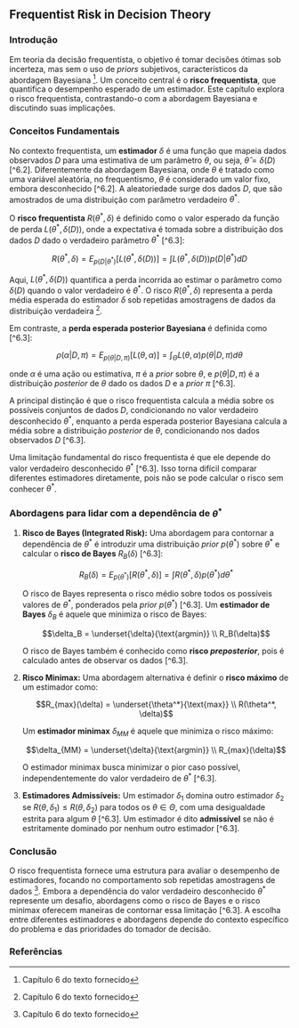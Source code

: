 ## Frequentist Risk in Decision Theory

### Introdução
Em teoria da decisão frequentista, o objetivo é tomar decisões ótimas sob incerteza, mas sem o uso de *priors* subjetivos, característicos da abordagem Bayesiana [^6]. Um conceito central é o **risco frequentista**, que quantifica o desempenho esperado de um estimador. Este capítulo explora o risco frequentista, contrastando-o com a abordagem Bayesiana e discutindo suas implicações.

### Conceitos Fundamentais

No contexto frequentista, um **estimador** $\delta$ é uma função que mapeia dados observados $D$ para uma estimativa de um parâmetro $\theta$, ou seja, $\hat{\theta} = \delta(D)$ [^6.2]. Diferentemente da abordagem Bayesiana, onde $\theta$ é tratado como uma variável aleatória, no frequentismo, $\theta$ é considerado um valor fixo, embora desconhecido [^6.2]. A aleatoriedade surge dos dados $D$, que são amostrados de uma distribuição com parâmetro verdadeiro $\theta^*$.

O **risco frequentista** $R(\theta^*, \delta)$ é definido como o valor esperado da função de perda $L(\theta^*, \delta(D))$, onde a expectativa é tomada sobre a distribuição dos dados $D$ dado o verdadeiro parâmetro $\theta^*$ [^6.3]:

$$R(\theta^*, \delta) = E_{p(D|\theta^*)}[L(\theta^*, \delta(D))] = \int L(\theta^*, \delta(D))p(D|\theta^*)dD$$

Aqui, $L(\theta^*, \delta(D))$ quantifica a perda incorrida ao estimar o parâmetro como $\delta(D)$ quando o valor verdadeiro é $\theta^*$. O risco $R(\theta^*, \delta)$ representa a perda média esperada do estimador $\delta$ sob repetidas amostragens de dados da distribuição verdadeira [^6].

Em contraste, a **perda esperada posterior Bayesiana** é definida como [^6.3]:

$$\rho(\alpha|D, \pi) = E_{p(\theta|D, \pi)}[L(\theta, \alpha)] = \int_{\Theta} L(\theta, \alpha)p(\theta|D, \pi)d\theta$$

onde $\alpha$ é uma ação ou estimativa, $\pi$ é a *prior* sobre $\theta$, e $p(\theta|D, \pi)$ é a distribuição *posterior* de $\theta$ dado os dados $D$ e a *prior* $\pi$ [^6.3].

A principal distinção é que o risco frequentista calcula a média sobre os possíveis conjuntos de dados $D$, condicionando no valor verdadeiro desconhecido $\theta^*$, enquanto a perda esperada posterior Bayesiana calcula a média sobre a distribuição *posterior* de $\theta$, condicionando nos dados observados $D$ [^6.3].

Uma limitação fundamental do risco frequentista é que ele depende do valor verdadeiro desconhecido $\theta^*$ [^6.3]. Isso torna difícil comparar diferentes estimadores diretamente, pois não se pode calcular o risco sem conhecer $\theta^*$.

### Abordagens para lidar com a dependência de $\theta^*$

1.  **Risco de Bayes (Integrated Risk):** Uma abordagem para contornar a dependência de $\theta^*$ é introduzir uma distribuição *prior* $p(\theta^*)$ sobre $\theta^*$ e calcular o **risco de Bayes** $R_B(\delta)$ [^6.3]:

    $$R_B(\delta) = E_{p(\theta^*)}[R(\theta^*, \delta)] = \int R(\theta^*, \delta)p(\theta^*)d\theta^*$$

    O risco de Bayes representa o risco médio sobre todos os possíveis valores de $\theta^*$, ponderados pela *prior* $p(\theta^*)$ [^6.3]. Um **estimador de Bayes** $\delta_B$ é aquele que minimiza o risco de Bayes:

    $$\delta_B = \underset{\delta}{\text{argmin}} \\ R_B(\delta)$$

    O risco de Bayes também é conhecido como **risco *preposterior***, pois é calculado antes de observar os dados [^6.3].

2.  **Risco Minimax:** Uma abordagem alternativa é definir o **risco máximo** de um estimador como:

    $$R_{max}(\delta) = \underset{\theta^*}{\text{max}} \\ R(\theta^*, \delta)$$

    Um **estimador minimax** $\delta_{MM}$ é aquele que minimiza o risco máximo:

    $$\delta_{MM} = \underset{\delta}{\text{argmin}} \\ R_{max}(\delta)$$

    O estimador minimax busca minimizar o pior caso possível, independentemente do valor verdadeiro de $\theta^*$ [^6.3].

3.  **Estimadores Admissíveis:** Um estimador $\delta_1$ domina outro estimador $\delta_2$ se $R(\theta, \delta_1) \leq R(\theta, \delta_2)$ para todos os $\theta \in \Theta$, com uma desigualdade estrita para algum $\theta$ [^6.3]. Um estimador é dito **admissível** se não é estritamente dominado por nenhum outro estimador [^6.3].

### Conclusão

O risco frequentista fornece uma estrutura para avaliar o desempenho de estimadores, focando no comportamento sob repetidas amostragens de dados [^6]. Embora a dependência do valor verdadeiro desconhecido $\theta^*$ represente um desafio, abordagens como o risco de Bayes e o risco minimax oferecem maneiras de contornar essa limitação [^6.3]. A escolha entre diferentes estimadores e abordagens depende do contexto específico do problema e das prioridades do tomador de decisão.

### Referências
[^6]: Capítulo 6 do texto fornecido
<!-- END -->